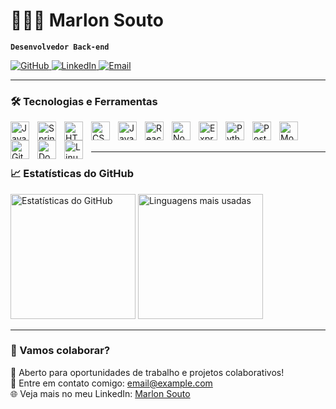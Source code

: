# 👨🏻‍💻 Marlon Souto

**`Desenvolvedor Back-end`**

<p align="left">

  <a href="https://github.com/Marlonsouto" target="_blank">
        <img 
            alt="GitHub" 
            title="Visite meu GitHub" 
            src="https://custom-icon-badges.demolab.com/badge/GitHub-181717?style=for-the-badge&logo=github&logoColor=white" 
        />
    </a>
   
  <a href="https://www.linkedin.com/in/seu-perfil-linkedin" target="_blank">
        <img 
            alt="LinkedIn" 
            title="Visite meu LinkedIn" 
            src="https://custom-icon-badges.demolab.com/badge/LinkedIn-0077B5?style=for-the-badge&logo=linkedin&logoColor=white" 
        />
    </a>
    
  <a href="mailto:seuemail@exemplo.com" target="_blank">
        <img 
            alt="Email" 
            title="Envie-me um Email" 
            src="https://custom-icon-badges.demolab.com/badge/Email-D14836?style=for-the-badge&logo=gmail&logoColor=white" 
        />
    </a>
    
  
</p>

---

### 🛠️ Tecnologias e Ferramentas

<img align="left" alt="Java" title="Java" width="30px" style="padding-right:10px;" src="https://cdn.jsdelivr.net/gh/devicons/devicon@latest/icons/java/java-original.svg" />
<img align="left" alt="Spring Boot" title="Spring Boot" width="30px" style="padding-right:10px;" src="https://cdn.jsdelivr.net/gh/devicons/devicon/icons/spring/spring-original.svg" />
<img align="left" alt="HTML" title="HTML" width="30px" style="padding-right:10px;" src="https://cdn.jsdelivr.net/gh/devicons/devicon@latest/icons/html5/html5-original.svg" />
<img align="left" alt="CSS" title="CSS" width="30px" style="padding-right:10px;" src="https://cdn.jsdelivr.net/gh/devicons/devicon@latest/icons/css3/css3-original.svg" />
<img align="left" alt="JavaScript" title="JavaScript" width="30px" style="padding-right:10px;" src="https://cdn.jsdelivr.net/gh/devicons/devicon@latest/icons/javascript/javascript-original.svg" />
<img align="left" alt="React" title="React" width="30px" style="padding-right:10px;" src="https://cdn.jsdelivr.net/gh/devicons/devicon@latest/icons/react/react-original.svg" />
<img align="left" alt="Node.js" title="Node.js" width="30px" style="padding-right:10px;" src="https://cdn.jsdelivr.net/gh/devicons/devicon@latest/icons/nodejs/nodejs-original.svg" />
<img align="left" alt="Express" title="Express" width="30px" style="padding-right:10px;" src="https://cdn.jsdelivr.net/gh/devicons/devicon@latest/icons/express/express-original.svg" />
<img align="left" alt="Python" title="Python" width="30px" style="padding-right:10px;" src="https://cdn.jsdelivr.net/gh/devicons/devicon@latest/icons/python/python-original.svg" />
<img align="left" alt="PostgreSQL" title="PostgreSQL" width="30px" style="padding-right:10px;" src="https://cdn.jsdelivr.net/gh/devicons/devicon@latest/icons/postgresql/postgresql-original.svg" />
<img align="left" alt="MongoDB" title="MongoDB" width="30px" style="padding-right:10px;" src="https://cdn.jsdelivr.net/gh/devicons/devicon@latest/icons/mongodb/mongodb-original.svg" />
<img align="left" alt="Git" title="Git" width="30px" style="padding-right:10px;" src="https://cdn.jsdelivr.net/gh/devicons/devicon@latest/icons/git/git-original.svg" />
<img align="left" alt="Docker" title="Docker" width="30px" style="padding-right:10px;" src="https://cdn.jsdelivr.net/gh/devicons/devicon@latest/icons/docker/docker-original.svg" />
<img align="left" alt="Linux" title="Linux" width="30px" style="padding-right:10px;" src="https://cdn.jsdelivr.net/gh/devicons/devicon@latest/icons/linux/linux-original.svg" />

<br />
<br />

---

### 📈 Estatísticas do GitHub

<p align="left">
    <img 
        alt="Estatísticas do GitHub" 
        height="200" 
        src="https://github-readme-stats.vercel.app/api?username=marlonsouto&show_icons=true&theme=tokyonight&include_all_commits=true&locale=pt-br" 
    />
    <img 
        alt="Linguagens mais usadas" 
        height="200" 
        src="https://github-readme-stats.vercel.app/api/top-langs/?username=marlonsouto&theme=tokyonight&layout=compact&custom_title=Tecnologias&langs_count=6" 
    />
</p>

---

### 🌟 Vamos colaborar?

💼 Aberto para oportunidades de trabalho e projetos colaborativos!  
📧 Entre em contato comigo: [email@example.com](soutomarlon@gmail.com)  
🌐 Veja mais no meu LinkedIn: [Marlon Souto](https://www.linkedin.com/in/marlonsouto)

